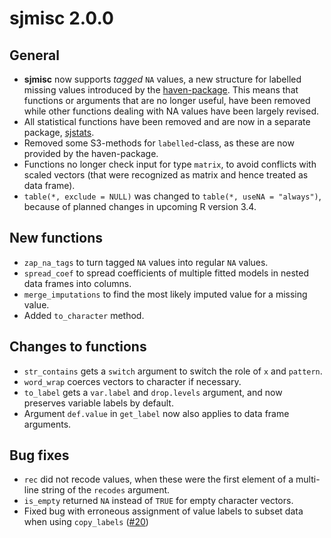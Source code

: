 # sjmisc 2.0.0

## General

* **sjmisc** now supports _tagged_ `NA` values, a new structure for labelled missing values introduced by the [haven-package](https://cran.r-project.org/package=haven). This means that functions or arguments that are no longer useful, have been removed while other functions dealing with NA values have been largely revised.
* All statistical functions have been removed and are now in a separate package, [sjstats](https://cran.r-project.org/package=sjstats).
* Removed some S3-methods for `labelled`-class, as these are now provided by the haven-package.
* Functions no longer check input for type `matrix`, to avoid conflicts with scaled vectors (that were recognized as matrix and hence treated as data frame).
* `table(*, exclude = NULL)` was changed to `table(*, useNA = "always")`, because of planned changes in upcoming R version 3.4.

## New functions

* `zap_na_tags` to turn tagged `NA` values into regular `NA` values.
* `spread_coef` to spread coefficients of multiple fitted models in nested data frames into columns.
* `merge_imputations` to find the most likely imputed value for a missing value.
* Added `to_character` method.

## Changes to functions

* `str_contains` gets a `switch` argument to switch the role of `x` and `pattern`.
* `word_wrap` coerces vectors to character if necessary.
* `to_label` gets a `var.label` and `drop.levels` argument, and now preserves variable labels by default.
* Argument `def.value` in `get_label` now also applies to data frame arguments.

## Bug fixes

* `rec` did not recode values, when these were the first element of a multi-line string of the `recodes` argument.
* `is_empty` returned `NA` instead of `TRUE` for empty character vectors.
* Fixed bug with erroneous assignment of value labels to subset data when using `copy_labels` ([#20](https://github.com/sjPlot/sjmisc/issues/20))
